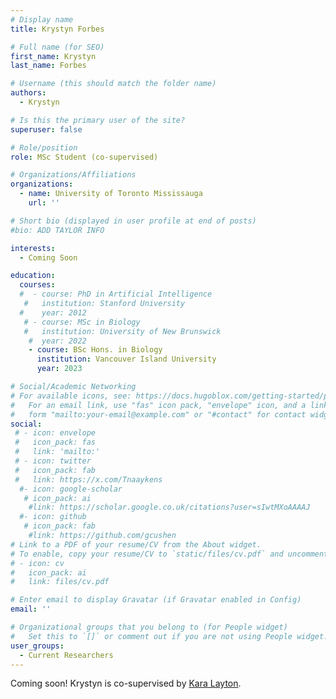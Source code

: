 ```yaml
---
# Display name
title: Krystyn Forbes

# Full name (for SEO)
first_name: Krystyn
last_name: Forbes

# Username (this should match the folder name)
authors:
  - Krystyn

# Is this the primary user of the site?
superuser: false

# Role/position
role: MSc Student (co-supervised)

# Organizations/Affiliations
organizations:
  - name: University of Toronto Mississauga
    url: ''

# Short bio (displayed in user profile at end of posts)
#bio: ADD TAYLOR INFO

interests:
  - Coming Soon

education:
  courses:
  #  - course: PhD in Artificial Intelligence
   #   institution: Stanford University
  #    year: 2012
   # - course: MSc in Biology
   #   institution: University of New Brunswick
    #  year: 2022
    - course: BSc Hons. in Biology
      institution: Vancouver Island University
      year: 2023

# Social/Academic Networking
# For available icons, see: https://docs.hugoblox.com/getting-started/page-builder/#icons
#   For an email link, use "fas" icon pack, "envelope" icon, and a link in the
#   form "mailto:your-email@example.com" or "#contact" for contact widget.
social:
 # - icon: envelope
 #   icon_pack: fas
 #   link: 'mailto:'
 # - icon: twitter
 #   icon_pack: fab
 #   link: https://x.com/Tnaaykens
  #- icon: google-scholar
   # icon_pack: ai
    #link: https://scholar.google.co.uk/citations?user=sIwtMXoAAAAJ
  #- icon: github
   # icon_pack: fab
    #link: https://github.com/gcushen
# Link to a PDF of your resume/CV from the About widget.
# To enable, copy your resume/CV to `static/files/cv.pdf` and uncomment the lines below.
# - icon: cv
#   icon_pack: ai
#   link: files/cv.pdf

# Enter email to display Gravatar (if Gravatar enabled in Config)
email: ''

# Organizational groups that you belong to (for People widget)
#   Set this to `[]` or comment out if you are not using People widget.
user_groups:
  - Current Researchers
---
```

Coming soon! Krystyn is co-supervised by [Kara Layton](https://www.laytonlab.com/).